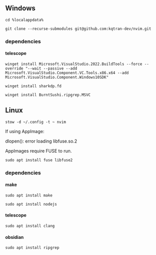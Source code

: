 ## Windows

`cd %localappdata%`

`git clone --recurse-submodules git@github.com:kqtran-dev/nvim.git`

### dependencies

#### telescope

`winget install Microsoft.VisualStudio.2022.BuildTools --force --override "--wait --passive --add Microsoft.VisualStudio.Component.VC.Tools.x86.x64 --add Microsoft.VisualStudio.Component.Windows10SDK"`

`winget install sharkdp.fd`

`winget install BurntSushi.ripgrep.MSVC`

## Linux
`stow -d ~/.config -t ~ nvim`

If using AppImage:

dlopen(): error loading libfuse.so.2

AppImages require FUSE to run.

`sudo apt install fuse libfuse2`

### dependencies
#### make
`sudo apt install make`

`sudo apt install nodejs`

#### telescope
`sudo apt install clang`

#### obsidian
`sudo apt install ripgrep`
